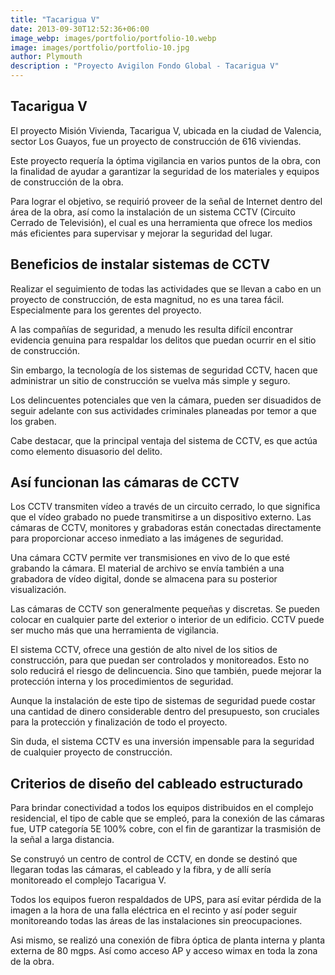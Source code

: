 ```yaml
---
title: "Tacarigua V"
date: 2013-09-30T12:52:36+06:00
image_webp: images/portfolio/portfolio-10.webp
image: images/portfolio/portfolio-10.jpg
author: Plymouth
description : "Proyecto Avigilon Fondo Global - Tacarigua V"
---
```



## Tacarigua V

El proyecto Misión Vivienda, Tacarigua V, ubicada en la ciudad de Valencia, sector Los Guayos, fue un proyecto de construcción de 616 viviendas.

Este proyecto requería la óptima vigilancia en varios puntos de la obra, con la finalidad de ayudar a garantizar la seguridad de los materiales y equipos de construcción de la obra.

Para lograr el objetivo, se requirió proveer de la señal de Internet dentro del área de la obra, así como la instalación de un sistema CCTV (Circuito Cerrado de Televisión), el cual es una herramienta que ofrece los medios más eficientes para supervisar y mejorar la seguridad del lugar.

## Beneficios de instalar sistemas de CCTV

Realizar el seguimiento de todas las actividades que se llevan a cabo en un proyecto de construcción, de esta magnitud, no es una tarea fácil. Especialmente para los gerentes del proyecto.

A las compañías de seguridad, a menudo les resulta difícil encontrar evidencia genuina para respaldar los delitos que puedan ocurrir en el sitio de construcción.

Sin embargo, la tecnología de los sistemas de seguridad CCTV, hacen que administrar un sitio de construcción se vuelva más simple y seguro.

Los delincuentes potenciales que ven la cámara, pueden ser disuadidos de seguir adelante con sus actividades criminales planeadas por temor a que los graben.

Cabe destacar, que la principal ventaja del sistema de CCTV, es que actúa como elemento disuasorio del delito.

## Así funcionan las cámaras de CCTV

Los CCTV transmiten vídeo a través de un circuito cerrado, lo que significa que el vídeo grabado no puede transmitirse a un dispositivo externo. Las cámaras de CCTV, monitores y grabadoras están conectadas directamente para proporcionar acceso inmediato a las imágenes de seguridad.

Una cámara CCTV permite ver transmisiones en vivo de lo que esté grabando la cámara. El material de archivo se envía también a una grabadora de vídeo digital, donde se
almacena para su posterior visualización.

Las cámaras de CCTV son generalmente pequeñas y discretas. Se pueden colocar en cualquier parte del exterior o interior de un edificio. CCTV puede ser mucho más que una herramienta de vigilancia.

El sistema CCTV, ofrece una gestión de alto nivel de los sitios de construcción, para que puedan ser controlados y monitoreados. Esto no solo reducirá el riesgo de delincuencia. Sino que también, puede mejorar la protección interna y los procedimientos de seguridad.

Aunque la instalación de este tipo de sistemas de seguridad puede costar una cantidad de dinero considerable dentro del presupuesto, son cruciales para la protección y finalización de todo el proyecto.

Sin duda, el sistema CCTV es una inversión impensable para la seguridad de cualquier proyecto de construcción.

## Criterios de diseño del cableado estructurado

Para brindar conectividad a todos los equipos distribuidos en el complejo residencial, el tipo de cable que se empleó, para la conexión de las cámaras fue, UTP categoría 5E 100% cobre, con el fin de garantizar la trasmisión de la señal a larga distancia.

Se construyó un centro de control de CCTV, en donde se destinó que llegaran todas las cámaras, el cableado y la fibra, y de allí sería monitoreado el complejo Tacarigua V.

Todos los equipos fueron respaldados de UPS, para así evitar pérdida de la imagen a la hora de una falla eléctrica en el recinto y así poder seguir monitoreando todas las áreas de las instalaciones sin preocupaciones.

Asi mismo, se realizó una conexión de fibra óptica de planta interna y planta externa de 80 mgps. Así como acceso AP y acceso wimax en toda la zona de la obra.
 